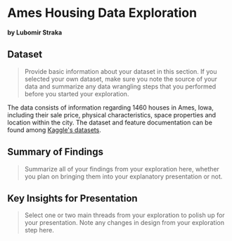 # Ames Housing Data Exploration
**by Lubomir Straka**


## Dataset

> Provide basic information about your dataset in this section. If you selected your own dataset, make sure you note the source of your data and summarize any data wrangling steps that you performed before you started your exploration.

The data consists of information regarding 1460 houses in Ames, Iowa, including their sale price, physical characteristics, space properties and location within the city. The dataset and feature documentation can be found among [Kaggle's datasets](https://www.kaggle.com/c/house-prices-advanced-regression-techniques/data).


## Summary of Findings

> Summarize all of your findings from your exploration here, whether you plan on bringing them into your explanatory presentation or not.


## Key Insights for Presentation

> Select one or two main threads from your exploration to polish up for your presentation. Note any changes in design from your exploration step here.
